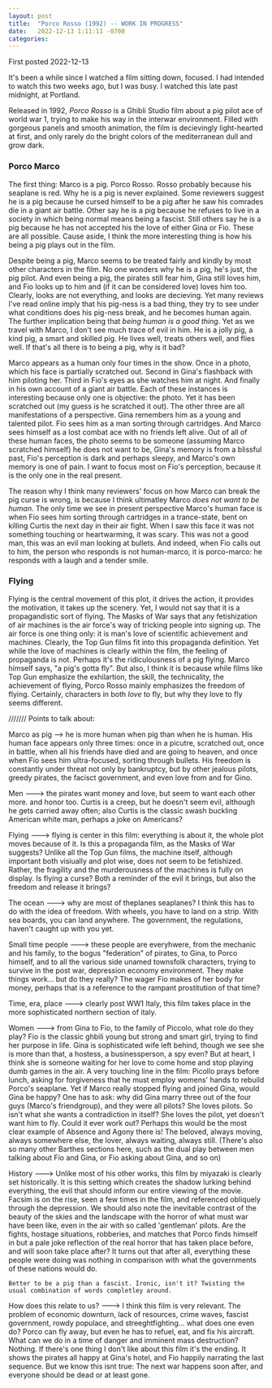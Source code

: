 ```yaml
---
layout: post
title:  "Porco Rosso (1992) -- WORK IN PROGRESS"
date:   2022-12-13 1:11:11 -0700
categories: 
---
```


First posted 2022-12-13

It's been a while since I watched a film sitting down, focused. I had intended to watch this two weeks ago, but I was busy. I watched this late past midnight, at Portland. 

Released in 1992, *Porco Rosso* is a Ghibli Studio film about a pig pilot ace of world war 1, trying to make his way in the interwar environment. Filled with gorgeous panels and smooth animation, the film is decievingly light-hearted at first, and only rarely do the bright colors of the mediterranean dull and grow dark. 

### Porco Marco
The first thing: Marco is a pig. Porco Rosso. Rosso probably because his seaplane is red. Why he is a pig is never explained. Some reviewers suggest he is a pig because he cursed himself to be a pig after he saw his comrades die in a giant air battle. Other say he is a pig because he refuses to live in a society in which being normal means being a fascist. Still others say he is a pig because he has not accepted his the love of either Gina or Fio. These are all possible. Cause aside, I think the more interesting thing is how his being a pig plays out in the film. 

Despite being a pig, Marco seems to be treated fairly and kindly by most other characters in the film. No one wonders why he is a pig, he's just, the pig pilot. And even being a pig, the pirates still fear him, Gina still loves him, and Fio looks up to him and (if it can be considered love) loves him too. Clearly, looks are not everything, and looks are decieving. Yet many reviews I've read online imply that his pig-ness is a bad thing, they try to see under what conditions does his pig-ness break, and he becomes human again. The further implication being that *being human is a good thing*. Yet as we travel with Marco, I don't see much trace of evil in him. He is a jolly pig, a kind pig, a smart and skilled pig. He lives well, treats others well, and flies well. If that's all there is to being a pig, why is it bad? 

Marco appears as a human only four times in the show. Once in a photo, which his face is partially scratched out. Second in Gina's flashback with him piloting her. Third in Fio's eyes as she watches him at night. And finally in his own account of a giant air battle. Each of these instances is interesting because only one is objective: the photo. Yet it has been scratched out (my guess is he scratched it out). The other three are all manifestations of a perspective. Gina remembers him as a young and talented pilot. Fio sees him as a man sorting through cartridges. And Marco sees himself as a lost combat ace with no friends left alive. Out of all of these human faces, the photo seems to be someone (assuming Marco scratched himself) he does not want to be, Gina's memory is from a blissful past, Fio's perception is dark and perhaps sleepy, and Marco's own memory is one of pain. I want to focus most on Fio's perception, because it is the only one in the real present. 

The reason why I think many reviewers' focus on how Marco can break the pig curse is wrong, is because I think ultimatley Marco *does not want to be human*. The only time we see in present perspective Marco's human face is when Fio sees him sorting through cartridges in a trance-state, bent on killing Curtis the next day in their air fight. When I saw this face it was not something touching or heartwarming, it was scary. This was not a good man, this was an evil man looking at bullets. And indeed, when Fio calls out to him, the person who responds is not human-marco, it is porco-marco: he responds with a laugh and a tender smile. 

### Flying 
Flying is the central movement of this plot, it drives the action, it provides the motivation, it takes up the scenery. Yet, I would not say that it is a propagandistic sort of flying. The Masks of War says that any fetishization of air machines is the air force's way of tricking people into signing up. The air force is one thing only: it is man's love of scientific achievement and machines. Clearly, the Top Gun films fit into this propaganda definition. Yet while the love of machines is clearly within the film, the feeling of propaganda is not. Perhaps it's the ridiculousness of a pig flying. Marco himself says, "a pig's gotta fly". But also, I think it is because while films like Top Gun emphasize the exhilartion, the skill, the technicality, the achievement of flying, Porco Rosso mainly emphasizes the freedom of flying. Certainly, characters in both *love* to fly, but why they love to fly seems different. 





///////
Points to talk about:

Marco as pig --> he is more human when pig than when he is human. His human face appears only three times: once in a picutre, scratched out, once in battle, when all his friends have died and are going to heaven, and once when Fio sees him ultra-focused, sorting through bullets. His freedom is constantly under threat not only by bankruptcy, but by other jealous pilots, greedy pirates, the facisct government, and even love from and for Gino. 

Men ---> the pirates want money and love, but seem to want each other more. and honor too. Curtis is a creep, but he doesn't seem evil, although he gets carried away often; also Curtis is the classic swash buckling American white man, perhaps a joke on Americans? 

Flying ---> flying is center in this film: everything is about it, the whole plot moves because of it. Is this a propaganda film, as the Masks of War suggests? Unlike all the Top Gun films, the machine itself, although important both visiually and plot wise, does not seem to be fetishized. Rather, the fragility and the murderousness of the machines is fully on display. Is flying a curse? Both a reminder of the evil it brings, but also the freedom and release it brings? 

The ocean ---> why are most of theplanes seaplanes? I think this has to do with the idea of freedom. With wheels, you have to land on a strip. With sea boards, you can land anywhere. The government, the regulations, haven't caught up with you yet. 

Small time people ---> these people are everyhwere, from the mechanic and his family, to the bogus "federation" of pirates, to Gina, to Porco himself, and to all the various side unamed townsfolk characters, trying to survive in the post war, depression economy environment. They make things work... but do they really? The wager Fio makes of her body for money, perhaps that is a reference to the rampant prostitution of that time? 

Time, era, place ---> clearly post WW1 Italy, this film takes place in the more sophisticated northern section of italy. 

Women ---> from Gina to Fio, to the family of Piccolo, what role do they play? Fio is the classic ghbili young but strong and smart girl, trying to find her purpose in life. Gina is sophisticated wife left behind, though we see she is more than that, a hostess, a businessperson, a spy even? But at heart, I think she is someone waiting for her love to come home and stop playing dumb games in the air. A very touching line in the film: Picollo prays before lunch, asking for forgiveness that he must employ womens' hands to rebuild Porco's seaplane. 
Yet if Marco really stopped flying and joined Gina, would Gina be happy? One has to ask: why did Gina marry three out of the four guys (Marco's friendgroup), and they were all pilots? She loves pilots. So isn't what she wants a contradiction in itself? She loves the pilot, yet doesn't want him to fly. Could it ever work out? Perhaps this would be the most clear example of Absence and Agony there is! The beloved, always moving, always somewhere else, the lover, always waiting, always still. (There's also so many other Barthes sections here, such as the dual play between men talking about Fio and Gina, or Fio asking about Gina, and so on)

History ---> Unlike most of his other works, this film by miyazaki is clearly set historically. It is this setting which creates the shadow lurking behind everything, the evil that should inform our entire viewing of the movie. Facsim is on the rise, seen a few times in the film, and referenced obliquely through the depression. 
    We should also note the inevitable contrast of the beauty of the skies and the landscape with the horror of what must war have been like, even in the air with so called 'gentleman' pilots. Are the fights, hostage situations, robberies, and matches that Porco finds himself in but a pale joke reflection of the real horror that has taken place before, and will soon take place after? It turns out that after all, everything these people were doing was nothing in comparison with what the governments of these nations would do. 

    Better to be a pig than a fascist. Ironic, isn't it? Twisting the usual combination of words completley around. 

How does this relate to us? ---> I think this film is very relevant. The problem of economic downturn, lack of resources, crime waves, fascist government, rowdy populace, and streeghtfighting... what does one even do? Porco can fly away, but even he has to refuel, eat, and fix his aircraft. What can we do in a time of danger and imminent mass destruction? Nothing. If there's one thing I don't like about this film it's the ending. It shows the pirates all happy at Gina's hotel, and Fio happily narrating the last sequence. But we know this isnt true: The next war happens soon after, and everyone should be dead or at least gone. 

